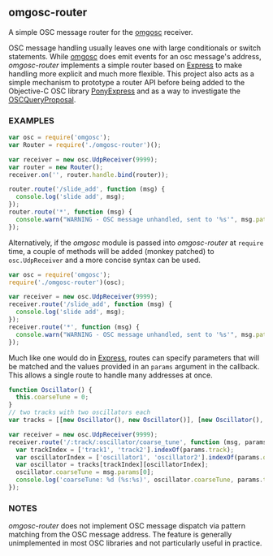 ## omgosc-router
A simple OSC message router for the [omgosc](https://github.com/deanm/omgosc) receiver.

OSC message handling usually leaves one with large conditionals or switch statements. While [omgosc](https://github.com/deanm/omgosc) does emit events for an osc message's address, *omgosc-router* implements a simple router based on [Express](https://github.com/visionmedia/express) to make handling more explicit and much more flexible. This project also acts as a simple mechanism to prototype a router API before being added to the Objective-C OSC library [PonyExpress](https://github.com/pizthewiz/PonyExpress) and as a way to investigate the [OSCQueryProposal](https://github.com/mrRay/OSCQueryProposal).

### EXAMPLES
```javascript
var osc = require('omgosc');
var Router = require('./omgosc-router')();

var receiver = new osc.UdpReceiver(9999);
var router = new Router();
receiver.on('', router.handle.bind(router));

router.route('/slide_add', function (msg) {
  console.log('slide add', msg);
});
router.route('*', function (msg) {
  console.warn("WARNING - OSC message unhandled, sent to '%s'", msg.path);
});
```

Alternatively, if the *omgosc* module is passed into *omgosc-router* at `require` time, a couple of methods will be added (monkey patched) to `osc.UdpReceiver` and a more concise syntax can be used.
```javascript
var osc = require('omgosc');
require('./omgosc-router')(osc);

var receiver = new osc.UdpReceiver(9999);
receiver.route('/slide_add', function (msg) {
  console.log('slide add', msg);
});
receiver.route('*', function (msg) {
  console.warn("WARNING - OSC message unhandled, sent to '%s'", msg.path);
});
```

Much like one would do in [Express](https://github.com/visionmedia/express), routes can specify parameters that will be matched and the values provided in an `params` argument in the callback. This allows a single route to handle many addresses at once.
```javascript
function Oscillator() {
  this.coarseTune = 0;
}
// two tracks with two oscillators each
var tracks = [[new Oscillator(), new Oscillator()], [new Oscillator(), new Oscillator()]];

var receiver = new osc.UdpReceiver(9999);
receiver.route('/:track/:oscillator/coarse_tune', function (msg, params) {
  var trackIndex = ['track1', 'track2'].indexOf(params.track);
  var oscillatorIndex = ['oscillator1', 'oscillator2'].indexOf(params.oscillator);
  var oscillator = tracks[trackIndex][oscillatorIndex];
  oscillator.coarseTune = msg.params[0];
  console.log('coarseTune: %d (%s:%s)', oscillator.coarseTune, params.track, params.oscillator);
});
```

### NOTES
*omgosc-router* does not implement OSC message dispatch via pattern matching from the OSC message address. The feature is generally unimplemented in most OSC libraries and not particularly useful in practice.
